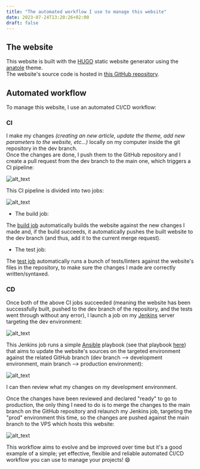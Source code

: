 ```yaml
---
title: "The automated workflow I use to manage this website"
date: 2023-07-24T13:20:26+02:00
draft: false
---
```


## The website

This website is built with the [HUGO](https://gohugo.io/) static website generator using the [anatole](https://github.com/lxndrblz/anatole) theme.  
The website's source code is hosted in [this GitHub repository](https://github.com/Antiz96/antiz.fr/).

## Automated workflow

To manage this website, I use an automated CI/CD workflow:

### CI

I make my changes *(creating an new article, update the theme, add new parameters to the website, etc...)* locally on my computer inside the git repository in the dev branch.  
Once the changes are done, I push them to the GitHub repository and I create a pull request from the dev branch to the main one, which triggers a CI pipeline:

![alt_text](../../images/Website_GitHub_MR_CI.png "Website - Merge Request CI Pipeline")

This CI pipeline is divided into two jobs:

![alt_text](../../images/Website_GitHub_CI_Jobs.png "Website - Merge Request CI Jobs")

- The build job:

The [build job](https://github.com/Antiz96/antiz.fr/blob/main/.github/workflows/CD.yml) automatically builds the website against the new changes I made and, if the build succeeds, it automatically pushes the built website to the dev branch (and thus, add it to the current merge request).

- The test job:

The [test job](https://github.com/Antiz96/antiz.fr/blob/main/.github/workflows/CI.yml) automatically runs a bunch of tests/linters against the website's files in the repository, to make sure the changes I made are correctly written/syntaxed.

### CD

Once both of the above CI jobs succeeded (meaning the website has been successfully built, pushed to the dev branch of the repository, and the tests went through without any error), I launch a job on my [Jenkins](https://www.jenkins.io/) server targeting the dev environment:

![alt_text](../../images/Jenkins_Update_Website_Job_Dev.png "Jenkins - Update Website Job Dev")

This Jenkins job runs a simple [Ansible](https://www.ansible.com/) playbook (see that playbook [here](https://github.com/Antiz96/Linux-Server/blob/main/Ansible-Playbooks/roles/update_antiz.fr/tasks/main.yml)) that aims to update the website's sources on the targeted environment against the related GitHub branch (dev branch --> development environment, main branch --> production environment):

![alt_text](../../images/Jenkins_Update_Website_Job_Param.png "Jenkins - Update Website Job Parameters")

I can then review what my changes on my development environment.

Once the changes have been reviewed and declared "ready" to go to production, the only thing I need to do is to merge the changes to the main branch on the GitHub repository and relaunch my Jenkins job, targeting the "prod" environment this time, so the changes are pushed against the main branch to the VPS which hosts this website:

![alt_text](../../images/Jenkins_Update_Website_Job_Prd.png "Jenkins - Update Website Job Prod")

This workflow aims to evolve and be improved over time but it's a good example of a simple; yet effective, flexible and reliable automated CI/CD workflow you can use to manage your projects! :smile:
